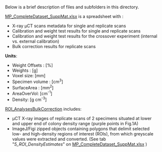 Below is a brief description of files and subfolders in this directory.

[MP_CompleteDataset_SuppMat.xlsx](https://github.com/LeoBertiniNHM/CoralMethodsPaper/blob/main/Data/MP_CompleteDataset_SuppMat.xlsx) is a spreadsheet with :
 - X-ray µCT scans metadata for single and replicate scans
 - Calibration and weight test results for single and replicate scans
 - Calibration and weight test results for the crossover experiment (internal vs. external calibration)
 - Bulk correction results for replicate scans

**Units**:
- Weight Offsets : [\%]
- Weights : [g]
- Voxel size: [mm]
- Specimen volume : [cm<sup>3</sup>]
- SurfaceArea : [mm<sup>2</sup>]
- AreaOverVol: [cm<sup>-1</sup>]
- Density: [g cm<sup>-3</sup>]


[ROI_AnalysesBulkCorrection](https://github.com/LeoBertiniNHM/CoralMethodsPaper/blob/main/Data/ROI_AnalysesBulkCorrection) includes:
 - µCT X-ray images of replicate scans of 2 specimens situated at lower and upper end of colony density range (purple points in Fig.1A)
 - ImageJ/Figi zipped objects containing polygons that delimit selected low- and high-density regions of interest (ROIs), 
from which greyscale values were extracted and converted. (See tab "*5_ROI_DensityEstimates*" on 
[MP_CompleteDataset_SuppMat.xlsx](https://github.com/LeoBertiniNHM/CoralMethodsPaper/blob/main/Data/MP_CompleteDataset_SuppMat.xlsx) )